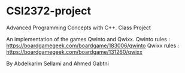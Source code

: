 # CSI2372-project
Advanced Programming Concepts with C++.
Class Project

An implementation of the games Qwinto and Qwixx.
Qwinto rules : https://boardgamegeek.com/boardgame/183006/qwinto
Qwixx rules  : https://boardgamegeek.com/boardgame/131260/qwixx

By Abdelkarim Sellami and Ahmed Gabtni
